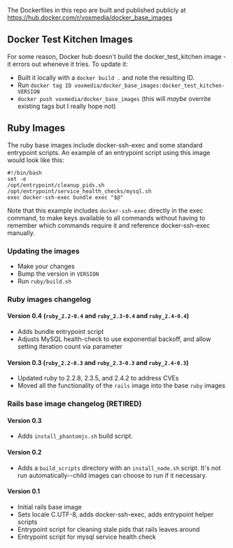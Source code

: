 The Dockerfiles in this repo are built and published publicly at https://hub.docker.com/r/voxmedia/docker_base_images

## Docker Test Kitchen Images

For some reason, Docker hub doesn't build the docker_test_kitchen image - it errors out wheneve it tries.
To update it:

- Built it locally with a `docker build .` and note the resulting ID.
- Run `docker tag ID voxmedia/docker_base_images:docker_test_kitchen-VERSION`
- `docker push voxmedia/docker_base_images` (this will _maybe_ overrite existing tags but I really hope not)

## Ruby Images

The ruby base images include docker-ssh-exec and some standard entrypoint scripts. An example of an entrypoint script
using this image would look like this:

    #!/bin/bash
    set -e
    /opt/entrypoint/cleanup_pids.sh
    /opt/entrypoint/service_health_checks/mysql.sh
    exec docker-ssh-exec bundle exec "$@"

Note that this example includes `docker-ssh-exec` directly in the exec command, to make keys available to all commands without having to remember which commands require it and reference docker-ssh-exec manually.

### Updating the images
- Make your changes
- Bump the version in `VERSION`
- Run `ruby/build.sh`

### Ruby images changelog

#### Version 0.4 (`ruby_2.2-0.4` and `ruby_2.3-0.4` and `ruby_2.4-0.4`)

* Adds bundle entrypoint script
* Adjusts MySQL health-check to use exponential backoff, and allow setting iteration count via parameter

#### Version 0.3 (`ruby_2.2-0.3` and `ruby_2.3-0.3` and `ruby_2.4-0.3`)

* Updated ruby to 2.2.8, 2.3.5, and 2.4.2 to address CVEs
* Moved all the functionality of the `rails` image into the base `ruby` images

### Rails base image changelog (RETIRED)

#### Version 0.3

* Adds `install_phantomjs.sh` build script.

#### Version 0.2

* Adds a `build_scripts` directory with an `install_node.sh` script. It's not run automatically--child images can choose to run if it necessary.

#### Version 0.1

* Initial rails base image
* Sets locale C.UTF-8, adds docker-ssh-exec, adds entrypoint helper scripts
* Entrypoint script for cleaning stale pids that rails leaves around
* Entrypoint script for mysql service health check

